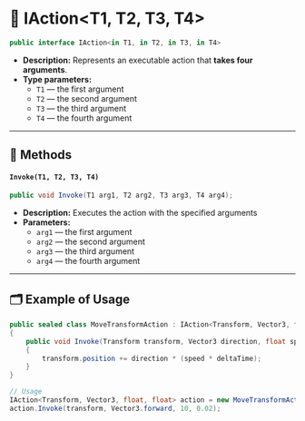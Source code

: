 # 🧩 IAction&lt;T1, T2, T3, T4&gt;

```csharp
public interface IAction<in T1, in T2, in T3, in T4>
```

- **Description:** Represents an executable action that <b>takes four arguments</b>.
- **Type parameters:**
    - `T1` — the first argument
    - `T2` — the second argument
    - `T3` — the third argument
    - `T4` — the fourth argument

---

## 🏹 Methods

#### `Invoke(T1, T2, T3, T4)`

```csharp
public void Invoke(T1 arg1, T2 arg2, T3 arg3, T4 arg4);
```

- **Description:** Executes the action with the specified arguments
- **Parameters:**
    - `arg1` — the first argument
    - `arg2` — the second argument
    - `arg3` — the third argument
    - `arg4` — the fourth argument

---

## 🗂 Example of Usage

```csharp
public sealed class MoveTransformAction : IAction<Transform, Vector3, float, float>
{
    public void Invoke(Transform transform, Vector3 direction, float speed, float deltaTime) 
    {
        transform.position += direction * (speed * deltaTime);
    }
}
```

```csharp
// Usage
IAction<Transform, Vector3, float, float> action = new MoveTransformAction();
action.Invoke(transform, Vector3.forward, 10, 0.02);
```


